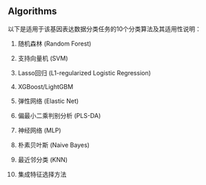 ## Algorithms

以下是适用于该基因表达数据分类任务的10个分类算法及其适用性说明：

1. 随机森林 (Random Forest)

2. 支持向量机 (SVM)

3. Lasso回归 (L1-regularized Logistic Regression)

4. XGBoost/LightGBM

5. 弹性网络 (Elastic Net)

6. 偏最小二乘判别分析 (PLS-DA)

7. 神经网络 (MLP)

8. 朴素贝叶斯 (Naive Bayes)

9. 最近邻分类 (KNN)

10. 集成特征选择方法